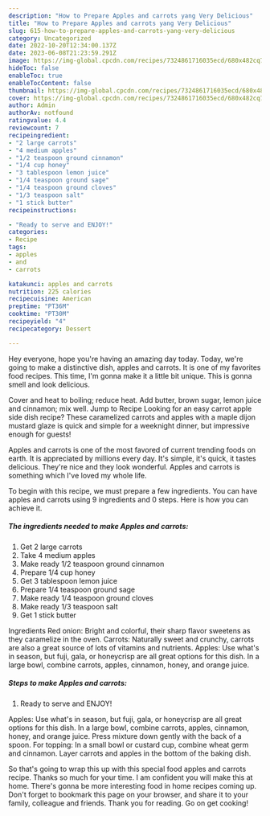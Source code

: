 ```yaml
---
description: "How to Prepare Apples and carrots yang Very Delicious"
title: "How to Prepare Apples and carrots yang Very Delicious"
slug: 615-how-to-prepare-apples-and-carrots-yang-very-delicious
category: Uncategorized
date: 2022-10-20T12:34:00.137Z
date: 2023-06-08T21:23:59.291Z
image: https://img-global.cpcdn.com/recipes/7324861716035ecd/680x482cq70/apples-and-carrots-recipe-main-photo.jpg
hideToc: false
enableToc: true
enableTocContent: false
thumbnail: https://img-global.cpcdn.com/recipes/7324861716035ecd/680x482cq70/apples-and-carrots-recipe-main-photo.jpg
cover: https://img-global.cpcdn.com/recipes/7324861716035ecd/680x482cq70/apples-and-carrots-recipe-main-photo.jpg
author: Admin
authorAv: notfound
ratingvalue: 4.4
reviewcount: 7
recipeingredient:
- "2 large carrots"
- "4 medium apples"
- "1/2 teaspoon ground cinnamon"
- "1/4 cup honey"
- "3 tablespoon lemon juice"
- "1/4 teaspoon ground sage"
- "1/4 teaspoon ground cloves"
- "1/3 teaspoon salt"
- "1 stick butter"
recipeinstructions:

- "Ready to serve and ENJOY!"
categories:
- Recipe
tags:
- apples
- and
- carrots

katakunci: apples and carrots 
nutrition: 225 calories
recipecuisine: American
preptime: "PT36M"
cooktime: "PT30M"
recipeyield: "4"
recipecategory: Dessert

---
```



Hey everyone, hope you're having an amazing day today. Today, we're going to make a distinctive dish, apples and carrots. It is one of my favorites food recipes. This time, I'm gonna make it a little bit unique. This is gonna smell and look delicious.

Cover and heat to boiling; reduce heat. Add butter, brown sugar, lemon juice and cinnamon; mix well. Jump to Recipe Looking for an easy carrot apple side dish recipe? These caramelized carrots and apples with a maple dijon mustard glaze is quick and simple for a weeknight dinner, but impressive enough for guests!

Apples and carrots is one of the most favored of current trending foods on earth. It is appreciated by millions every day. It's simple, it's quick, it tastes delicious. They're nice and they look wonderful. Apples and carrots is something which I've loved my whole life.


To begin with this recipe, we must prepare a few ingredients. You can have apples and carrots using 9 ingredients and 0 steps. Here is how you can achieve it.

<!--inarticleads1-->

##### The ingredients needed to make Apples and carrots:

1. Get 2 large carrots
1. Take 4 medium apples
1. Make ready 1/2 teaspoon ground cinnamon
1. Prepare 1/4 cup honey
1. Get 3 tablespoon lemon juice
1. Prepare 1/4 teaspoon ground sage
1. Make ready 1/4 teaspoon ground cloves
1. Make ready 1/3 teaspoon salt
1. Get 1 stick butter


Ingredients Red onion: Bright and colorful, their sharp flavor sweetens as they caramelize in the oven. Carrots: Naturally sweet and crunchy, carrots are also a great source of lots of vitamins and nutrients. Apples: Use what&#39;s in season, but fuji, gala, or honeycrisp are all great options for this dish. In a large bowl, combine carrots, apples, cinnamon, honey, and orange juice. 

<!--inarticleads2-->

##### Steps to make Apples and carrots:


1. Ready to serve and ENJOY!

Apples: Use what&#39;s in season, but fuji, gala, or honeycrisp are all great options for this dish. In a large bowl, combine carrots, apples, cinnamon, honey, and orange juice. Press mixture down gently with the back of a spoon. For topping: In a small bowl or custard cup, combine wheat germ and cinnamon. Layer carrots and apples in the bottom of the baking dish. 

So that's going to wrap this up with this special food apples and carrots recipe. Thanks so much for your time. I am confident you will make this at home. There's gonna be more interesting food in home recipes coming up. Don't forget to bookmark this page on your browser, and share it to your family, colleague and friends. Thank you for reading. Go on get cooking!
